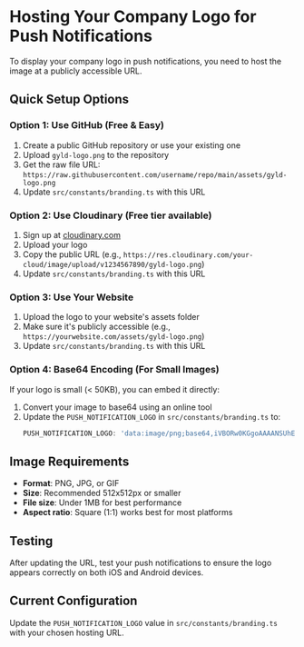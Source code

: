 # Hosting Your Company Logo for Push Notifications

To display your company logo in push notifications, you need to host the image at a publicly accessible URL.

## Quick Setup Options

### Option 1: Use GitHub (Free & Easy)
1. Create a public GitHub repository or use your existing one
2. Upload `gyld-logo.png` to the repository
3. Get the raw file URL: `https://raw.githubusercontent.com/username/repo/main/assets/gyld-logo.png`
4. Update `src/constants/branding.ts` with this URL

### Option 2: Use Cloudinary (Free tier available)
1. Sign up at [cloudinary.com](https://cloudinary.com)
2. Upload your logo
3. Copy the public URL (e.g., `https://res.cloudinary.com/your-cloud/image/upload/v1234567890/gyld-logo.png`)
4. Update `src/constants/branding.ts` with this URL

### Option 3: Use Your Website
1. Upload the logo to your website's assets folder
2. Make sure it's publicly accessible (e.g., `https://yourwebsite.com/assets/gyld-logo.png`)
3. Update `src/constants/branding.ts` with this URL

### Option 4: Base64 Encoding (For Small Images)
If your logo is small (< 50KB), you can embed it directly:
1. Convert your image to base64 using an online tool
2. Update the `PUSH_NOTIFICATION_LOGO` in `src/constants/branding.ts` to:
   ```typescript
   PUSH_NOTIFICATION_LOGO: 'data:image/png;base64,iVBORw0KGgoAAAANSUhEUgAA...'
   ```

## Image Requirements
- **Format**: PNG, JPG, or GIF
- **Size**: Recommended 512x512px or smaller
- **File size**: Under 1MB for best performance
- **Aspect ratio**: Square (1:1) works best for most platforms

## Testing
After updating the URL, test your push notifications to ensure the logo appears correctly on both iOS and Android devices.

## Current Configuration
Update the `PUSH_NOTIFICATION_LOGO` value in `src/constants/branding.ts` with your chosen hosting URL. 